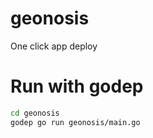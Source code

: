 # geonosis

One click app deploy

# Run with godep

```bash
cd geonosis
godep go run geonosis/main.go
```

